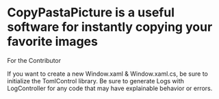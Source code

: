 # CopyPastaPicture is a useful software for instantly copying your favorite images

For the Contributor

If you want to create a new Window.xaml & Window.xaml.cs, be sure to initialize the TomlControl library. Be sure to generate Logs with LogController for any code that may have explainable behavior or errors.
